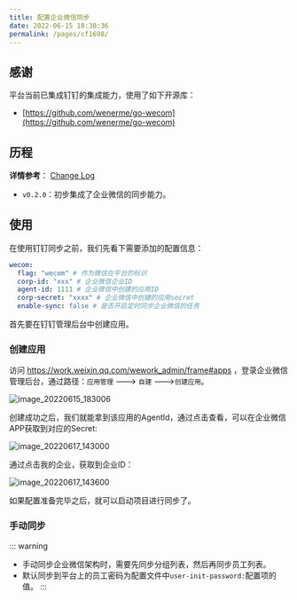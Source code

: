 ```yaml
---
title: 配置企业微信同步
date: 2022-06-15 18:30:36
permalink: /pages/cf1698/
---
```


## 感谢

平台当前已集成钉钉的集成能力，使用了如下开源库：

- [https://github.com/wenerme/go-wecom](https://github.com/wenerme/go-wecom)

## 历程

**详情参考**： [Change Log](https://github.com/eryajf/go-ldap-admin/releases/)

- `v0.2.0`：初步集成了企业微信的同步能力。

## 使用

在使用钉钉同步之前，我们先看下需要添加的配置信息：

```yaml
wecom:
  flag: "wecom" # 作为微信在平台的标识
  corp-id: "xxx" # 企业微信企业ID
  agent-id: 1111 # 企业微信中创建的应用ID
  corp-secret: "xxxx" # 企业微信中创建的应用secret
  enable-sync: false # 是否开启定时同步企业微信的任务
```

首先要在钉钉管理后台中创建应用。

### 创建应用

访问 https://work.weixin.qq.com/wework_admin/frame#apps ，登录企业微信管理后台，通过路径：`应用管理` ---> `自建` --->`创建应用`。

![image_20220615_183006](https://cdn.staticaly.com/gh/eryajf/tu/main/img/image_20220615_183006.png)

创建成功之后，我们就能拿到该应用的AgentId，通过点击查看，可以在企业微信APP获取到对应的Secret:

![image_20220617_143000](https://cdn.staticaly.com/gh/eryajf/tu/main/img/image_20220617_143000.png)

通过点击我的企业，获取到企业ID：

![image_20220617_143600](https://cdn.staticaly.com/gh/eryajf/tu/main/img/image_20220617_143600.png)

如果配置准备完毕之后，就可以启动项目进行同步了。

### 手动同步

::: warning
- 手动同步企业微信架构时，需要先同步分组列表，然后再同步员工列表。
- 默认同步到平台上的员工密码为配置文件中`user-init-password:`配置项的值。
:::


